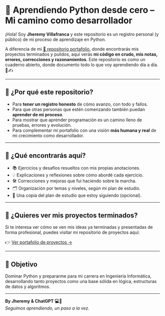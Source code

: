 # 🐍 Aprendiendo Python desde cero – Mi camino como desarrollador

¡Hola! Soy **Jheremy Villafranca** y este repositorio es un registro personal (y público) de mi proceso de aprendizaje en Python.

A diferencia de mi [📁 repositorio portafolio](https://github.com/jhervs/jheremy-portafolio), donde encontrarás mis proyectos terminados y pulidos, aquí verás **mi código en crudo, mis notas, errores, correcciones y razonamientos**. Este repositorio es como un cuaderno abierto, donde documento todo lo que voy aprendiendo día a día. 🧠✍️

---

## 🌱 ¿Por qué este repositorio?

- Para **tener un registro honesto** de cómo avanzo, con todo y fallos.
- Para que otras personas que estén comenzando también puedan **aprender de mi proceso**.
- Para mostrar que aprender programación es un camino lleno de pruebas, errores y evolución.
- Para complementar mi portafolio con una visión **más humana y real** de mi crecimiento como desarrollador.

---

## 📌 ¿Qué encontrarás aquí?

- 📚 Ejercicios y desafíos resueltos con mis propias anotaciones.
- 💡 Explicaciones y reflexiones sobre cómo abordé cada ejercicio.
- 🛠️ Correcciones y mejoras que fui haciendo sobre la marcha.
- 🗂️ Organización por temas y niveles, según mi plan de estudio.
- 🧭 Una copia del plan de estudio que estoy siguiendo (opcional).

---

## 🔗 ¿Quieres ver mis proyectos terminados?

Si te interesa ver cómo se ven mis ideas ya terminadas y presentadas de forma profesional, puedes visitar mi repositorio de proyectos aquí:

👉 [Ver portafolio de proyectos →](https://github.com/jhervs/jheremy-portafolio)

---

## 🚀 Objetivo

Dominar Python y prepararme para mi carrera en Ingeniería Informática, desarrollando tanto proyectos como una base sólida en lógica, estructuras de datos y algoritmos.

---

**By Jheremy & ChatGPT 💻🩵**  
_Seguimos aprendiendo, un paso a la vez._
